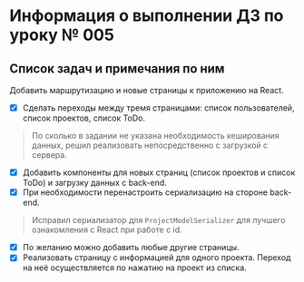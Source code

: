 # Информация о выполнении ДЗ по уроку № 005

## Список задач и примечания по ним

Добавить маршрутизацию и новые страницы к приложению на React.

- [x] Сделать переходы между тремя страницами: список пользователей, список проектов, список ToDo.

> По сколько в задании не указана необходимость кеширования данных,
> решил реализовать непосредственно с загрузкой с сервера.

- [x] Добавить компоненты для новых страниц (список проектов и список ToDo) и загрузку данных с back-end.
- [x] При необходимости перенастроить сериализацию на стороне back-end.

> Исправил сериализатор для `ProjectModelSerializer` для лучшего ознакомления с React при работе с id.

- [x] По желанию можно добавить любые другие страницы.
- [x] Реализовать страницу с информацией для одного проекта. Переход на неё осуществляется по нажатию на проект из
  списка.
